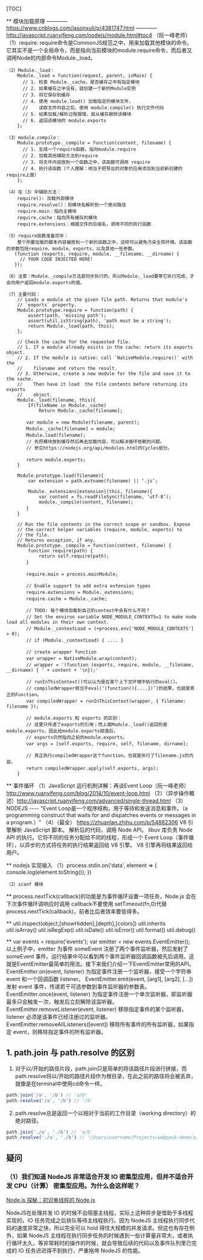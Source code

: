[TOC]

** 模块加载原理
        ———— https://www.cnblogs.com/jasonxuli/p/4381747.html
        ———— http://javascript.ruanyifeng.com/nodejs/module.html#toc4 （阮一峰老师）
    （1）require:
        require命令是CommonJS规范之中，用来加载其他模块的命令。它其实不是一个全局命令，而是指向当前模块的module.require命令，而后者又调用Node的内部命令Module._load。

    （2）Module._load：
        Module._load = function(request, parent, isMain) {
          // 1. 检查 Module._cache，是否缓存之中有指定模块
          // 2. 如果缓存之中没有，就创建一个新的Module实例
          // 3. 将它保存到缓存
          // 4. 使用 module.load() 加载指定的模块文件，
          //    读取文件内容之后，使用 module.compile() 执行文件代码
          // 5. 如果加载/解析过程报错，就从缓存删除该模块
          // 6. 返回该模块的 module.exports
        };
    
    （3）module.compile：
        Module.prototype._compile = function(content, filename) {
          // 1. 生成一个require函数，指向module.require
          // 2. 加载其他辅助方法到require
          // 3. 将文件内容放到一个函数之中，该函数可调用 require
          // 4. 执行该函数（个人理解：相当于把导出的对象的应用添加到当前新创建的require上面）
        };
    
    （4）在（3）中辅助方法：
        require(): 加载外部模块
        require.resolve()：将模块名解析到一个绝对路径
        require.main：指向主模块
        require.cache：指向所有缓存的模块
        require.extensions：根据文件的后缀名，调用不同的执行函数
    
    （5）require函数准备完毕：
        整个所要加载的脚本内容被放到一个新的函数之中，这样可以避免污染全局环境。该函数的参数包括require、module、exports，以及其他一些参数。
       (function (exports, require, module, __filename, __dirname) {
         // YOUR CODE INJECTED HERE!
       });
    
    （6）注意：Module._compile方法是同步执行的，所以Module._load要等它执行完成，才会向用户返回module.exports的值。
    
    （7）主要代码：
        // Loads a module at the given file path. Returns that module's
        // `exports` property.
        Module.prototype.require = function(path) {
            assert(path, 'missing path');
            assert(util.isString(path), 'path must be a string');
            return Module._load(path, this);
        };
    
        // Check the cache for the requested file.
        // 1. If a module already exists in the cache: return its exports object.
        // 2. If the module is native: call `NativeModule.require()` with the
        //    filename and return the result.
        // 3. Otherwise, create a new module for the file and save it to the cache.
        //    Then have it load  the file contents before returning its exports
        //    object.
        Module._load(filename, this){
            If(fileName in Module._cache)
                Return Module._cache[filename];
    
        　　var module = new Module(filename, parent);
        　　Module._cache[filename] = module;
        　　Module.load(filename);
        　　// 先把模块放到缓存然后再去加载内容，可以解决循环依赖的问题。
        　　// 参见https://nodejs.org/api/modules.html的Cycles部分。
    
        　　return module.exports;
        }
    
        Module.prototype.load(filename){
            var extension = path.extname(filename) || ‘.js’;
    
            Module._extensions[extension](this, filename){
                var content = fs.readFileSync(filename, ‘utf-8’);
                module._compile(content, filename);
        　　}
        }
    
        // Run the file contents in the correct scope or sandbox. Expose
        // the correct helper variables (require, module, exports) to
        // the file.
        // Returns exception, if any.
        Module.prototype._compile = function(content, filename) {
            function require(path) {
                return self.require(path);
        　　}
    
        　　require.main = process.mainModule;
    
        　　// Enable support to add extra extension types
        　　require.extensions = Module._extensions;
        　　require.cache = Module._cache;
    
        　　// TODO: 每个模块加载到自己的context中会有什么不同？
        　　// Set the environ variable NODE_MODULE_CONTEXTS=1 to make node load all modules in their own context.
        　　// Module._contextLoad = (+process.env['NODE_MODULE_CONTEXTS'] > 0);
        　　// if (Module._contextLoad) { .... }
    
        　　// create wrapper function
        　　var wrapper = NativeModule.wrap(content);
        　　// wrapper = '(function (exports, require, module, __filename, __dirname) { ' + content + '\n});'
    
        　　// runInThisContext()可以认为是在某个上下文环境中执行的eval()。
        　　// compiledWrapper相当于eval(‘(function(){....})’)的结果，也就是真正的Function。
        　　var compiledWrapper = runInThisContext(wrapper, { filename: filename });
    
        　　// module.exports 和 exports 的区别：
        　　// 这里只传递了exports的引用；而上面Module._load()返回的是module.exports，因此给module.exports赋值后，
        　　// exports仍然指向之前的module.exports。
        　　var args = [self.exports, require, self, filename, dirname];
    
        　　// 真正执行compiledWrapper这个function，也就是执行了filename.js的内容。
        　　return compiledWrapper.apply(self.exports, args);
        }



** 事件循环
    （1）JavaScript 运行机制详解：再谈Event Loop（阮一峰老师）http://www.ruanyifeng.com/blog/2014/10/event-loop.html
    （2）（异步操作概述）http://javascript.ruanyifeng.com/advanced/single-thread.html
    （3） NODEJS ---- "Event Loop是一个程序结构，用于等待和发送消息和事件。（a programming construct that waits for and dispatches events or messages in a program.）"
    （4）（最全） https://zhuanlan.zhihu.com/p/54882306
        V8 引擎解析 JavaScript 脚本。
        解析后的代码，调用 Node API。
        libuv 库负责 Node API 的执行。它将不同的任务分配给不同的线程，形成一个 Event Loop（事件循环），以异步的方式将任务的执行结果返回给 V8 引擎。
        V8 引擎再将结果返回给用户。



** nodejs 实现输入
    （1）process.stdin.on('data', element => {
          console.log(element.toString());
        })

    （2）scanf 模块


** process.nextTick(callback)的功能是为事件循环设置一项任务，Node.js 会在下次事件循环调响应时调用 callback不要使用 setTimeout(fn,0)代替 process.nextTick(callback)，前者比后者效率要低得多。


** util.inspect(object,[showHidden],[depth],[colors])
    util.inherits
    util.isArray()
    util.isRegExp()
    util.isDate()
    util.isError()
    util.format()
    util.debug()

** var events = require('events');
   var emitter = new events.EventEmitter();
   以上例子中，emitter 为事件 someEvent 注册了两个事件监听器，然后发射了
   someEvent 事件。运行结果中可以看到两个事件监听器回调函数被先后调用。这就是EventEmitter最简单的用法。接下来我们介绍一下EventEmitter常用的API。
   EventEmitter.on(event, listener) 为指定事件注册一个监听器，接受一个字符串 event 和一个回调函数 listener。
   EventEmitter.emit(event, [arg1], [arg2], [...]) 发射 event 事件，传递若干可选参数到事件监听器的参数表。
   EventEmitter.once(event, listener) 为指定事件注册一个单次监听器，即监听器最多只会触发一次，触发后立刻解除该监听器。
   EventEmitter.removeListener(event, listener) 移除指定事件的某个监听器，listener 必须是该事件已经注册过的监听器。
   EventEmitter.removeAllListeners([event]) 移除所有事件的所有监听器，如果指定 event，则移除指定事件的所有监听器。



## 1. path.join 与 path.resolve 的区别 ##

1. 对于以/开始的路径片段，path.join只是简单的将该路径片段进行拼接，而path.resolve将以/开始的路径片段作为根目录，在此之前的路径将会被丢弃，就像是在terminal中使用cd命令一样。

```js
path.join('/a', '/b') // 'a/b'
path.resolve('/a', '/b') // '/b'
```

 

2. path.resolve总是返回一个以相对于当前的工作目录（working directory）的绝对路径。

```js
path.join('./a', './b') // 'a/b'
path.resolve('./a', './b') // '/Users/username/Projects/webpack-demo/a/b'
```

## 疑问 ##

### （1）我们知道 NodeJS 非常适合开发 IO 密集型应用，但并不适合开发 CPU（计算） 密集型应用。为什么会这样呢？ ###

[Node.js 探秘：初识单线程的 Node.js](<http://taobaofed.org/blog/2015/10/29/deep-into-node-1/>)

NodeJS在处理并发 IO 的时候不会阻塞主线程，实际上这种异步是借助于多线程实现的，IO 任务完成之后排队等待主线程执行。因为 NodeJS 主线程执行同步代码的速度非常之快，所以完全可以 hold 得住大规模的并发请求。但这也有存在例外，如果 NodeJS 主线程在执行同步任务的时候遇到一些计算量非常大，或者执行循环太久，等非常耗时的操作的时候，就会导致后续的代码以及事件队列里已完成的 IO 任务迟迟得不到执行，严重拖垮 NodeJS 的性能。


